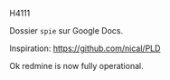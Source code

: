 H4111

Dossier `spie` sur Google Docs.

Inspiration: https://github.com/nical/PLD

Ok redmine is now fully operational.